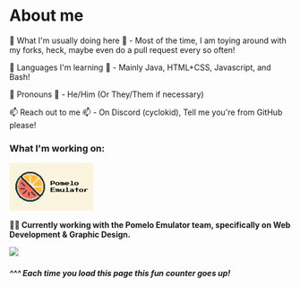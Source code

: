 # About me

🔭 What I'm usually doing here 🔭 - Most of the time, I am toying around with my forks, heck, maybe even do a pull request every so often!

🌱 Languages I'm learning 🌱 - Mainly Java, HTML+CSS, Javascript, and Bash!

👤 Pronouns 👤 - He/Him (Or They/Them if necessary)

📫 Reach out to me 📫 - On Discord (cyclokid), Tell me you're from GitHub please!

### What I'm working on:
<img src=https://raw.githubusercontent.com/CycloKid/CycloKid/refs/heads/main/Pomelo%20Emulator%20Banner.png width=150> 

**🍉🍊 Currently working with the Pomelo Emulator team, specifically on Web Development & Graphic Design.**

![](https://komarev.com/ghpvc/?username=CycloKid&color=blueviolet) 
##### ^^^ Each time you load this page this fun counter goes up!
